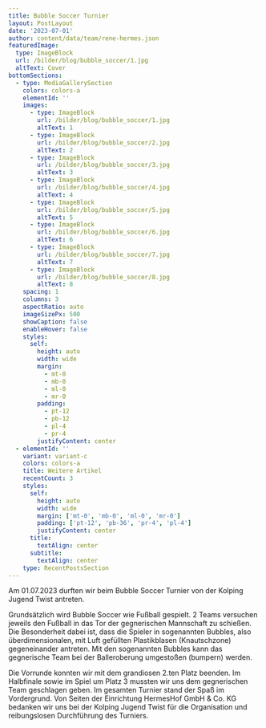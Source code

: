 ```yaml
---
title: Bubble Soccer Turnier
layout: PostLayout
date: '2023-07-01'
author: content/data/team/rene-hermes.json
featuredImage:
  type: ImageBlock
  url: /bilder/blog/bubble_soccer/1.jpg
  altText: Cover
bottomSections:
  - type: MediaGallerySection
    colors: colors-a
    elementId: ''
    images:
      - type: ImageBlock
        url: /bilder/blog/bubble_soccer/1.jpg
        altText: 1
      - type: ImageBlock
        url: /bilder/blog/bubble_soccer/2.jpg
        altText: 2
      - type: ImageBlock
        url: /bilder/blog/bubble_soccer/3.jpg
        altText: 3
      - type: ImageBlock
        url: /bilder/blog/bubble_soccer/4.jpg
        altText: 4
      - type: ImageBlock
        url: /bilder/blog/bubble_soccer/5.jpg
        altText: 5
      - type: ImageBlock
        url: /bilder/blog/bubble_soccer/6.jpg
        altText: 6
      - type: ImageBlock
        url: /bilder/blog/bubble_soccer/7.jpg
        altText: 7
      - type: ImageBlock
        url: /bilder/blog/bubble_soccer/8.jpg
        altText: 8
    spacing: 1
    columns: 3
    aspectRatio: auto
    imageSizePx: 500
    showCaption: false
    enableHover: false
    styles:
      self:
        height: auto
        width: wide
        margin:
          - mt-0
          - mb-0
          - ml-0
          - mr-0
        padding:
          - pt-12
          - pb-12
          - pl-4
          - pr-4
        justifyContent: center
  - elementId: ''
    variant: variant-c
    colors: colors-a
    title: Weitere Artikel
    recentCount: 3
    styles:
      self:
        height: auto
        width: wide
        margin: ['mt-0', 'mb-0', 'ml-0', 'mr-0']
        padding: ['pt-12', 'pb-36', 'pr-4', 'pl-4']
        justifyContent: center
      title:
        textAlign: center
      subtitle:
        textAlign: center
    type: RecentPostsSection
---
```


Am 01.07.2023 durften wir beim Bubble Soccer Turnier von der Kolping Jugend Twist antreten.

Grundsätzlich wird Bubble Soccer wie Fußball gespielt. 2 Teams versuchen jeweils den Fußball in das Tor der gegnerischen Mannschaft zu schießen. Die Besonderheit dabei ist, dass die Spieler in sogenannten Bubbles, also überdimensionalen, mit Luft gefüllten Plastikblasen (Knautschzone) gegeneinander antreten. Mit den sogenannten Bubbles kann das gegnerische Team bei der Balleroberung umgestoßen (bumpern) werden.

Die Vorrunde konnten wir mit dem grandiosen 2.ten Platz beenden. Im Halbfinale sowie im Spiel um Platz 3 mussten wir uns dem gegnerischen Team geschlagen geben. Im gesamten Turnier stand der Spaß im Vordergrund. Von Seiten der Einrichtung HermesHof GmbH & Co. KG bedanken wir uns bei der Kolping Jugend Twist für die Organisation und reibungslosen Durchführung des Turniers.
